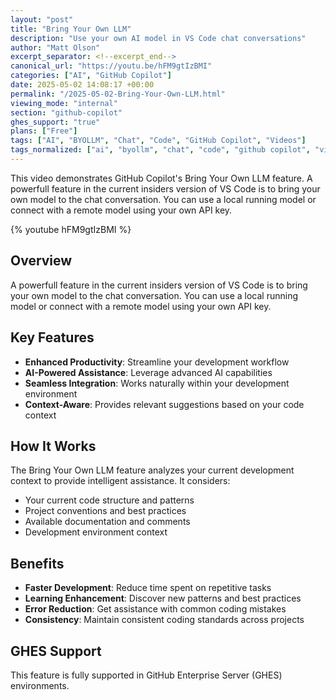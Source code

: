 ```yaml
---
layout: "post"
title: "Bring Your Own LLM"
description: "Use your own AI model in VS Code chat conversations"
author: "Matt Olson"
excerpt_separator: <!--excerpt_end-->
canonical_url: "https://youtu.be/hFM9gtIzBMI"
categories: ["AI", "GitHub Copilot"]
date: 2025-05-02 14:08:17 +00:00
permalink: "/2025-05-02-Bring-Your-Own-LLM.html"
viewing_mode: "internal"
section: "github-copilot"
ghes_support: "true"
plans: ["Free"]
tags: ["AI", "BYOLLM", "Chat", "Code", "GitHub Copilot", "Videos"]
tags_normalized: ["ai", "byollm", "chat", "code", "github copilot", "videos"]
---
```


This video demonstrates GitHub Copilot's Bring Your Own LLM feature. A powerfull feature in the current insiders version of VS Code is to bring your own model to the chat conversation. You can use a local running model or connect with a remote model using your own API key.<!--excerpt_end-->

{% youtube hFM9gtIzBMI %}

## Overview

A powerfull feature in the current insiders version of VS Code is to bring your own model to the chat conversation. You can use a local running model or connect with a remote model using your own API key.

## Key Features

- **Enhanced Productivity**: Streamline your development workflow
- **AI-Powered Assistance**: Leverage advanced AI capabilities
- **Seamless Integration**: Works naturally within your development environment
- **Context-Aware**: Provides relevant suggestions based on your code context

## How It Works

The Bring Your Own LLM feature analyzes your current development context to provide intelligent assistance. It considers:

- Your current code structure and patterns
- Project conventions and best practices
- Available documentation and comments
- Development environment context

## Benefits

- **Faster Development**: Reduce time spent on repetitive tasks
- **Learning Enhancement**: Discover new patterns and best practices
- **Error Reduction**: Get assistance with common coding mistakes
- **Consistency**: Maintain consistent coding standards across projects

## GHES Support

This feature is fully supported in GitHub Enterprise Server (GHES) environments.
